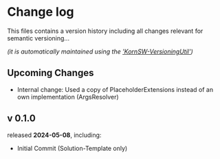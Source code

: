 # Change log
This files contains a version history including all changes relevant for semantic versioning...

*(it is automatically maintained using the ['KornSW-VersioningUtil'](https://github.com/KornSW/VersioningUtil))*




## Upcoming Changes

- Internal change: Used a copy of PlaceholderExtensions instead of an own implementation (ArgsResolver)



## v 0.1.0
released **2024-05-08**, including:
 - Initial Commit (Solution-Template only)



